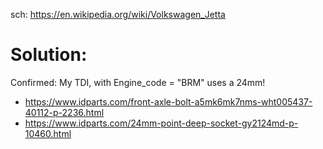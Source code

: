 sch: https://en.wikipedia.org/wiki/Volkswagen_Jetta

# Solution:
Confirmed: My TDI, with Engine_code = "BRM" uses a 24mm!
- https://www.idparts.com/front-axle-bolt-a5mk6mk7nms-wht005437-40112-p-2236.html
- https://www.idparts.com/24mm-point-deep-socket-gy2124md-p-10460.html
